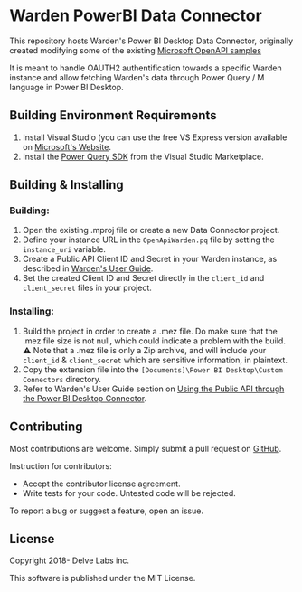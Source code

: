 # Warden PowerBI Data Connector

This repository hosts Warden's Power BI Desktop Data Connector, originally created modifying some of the existing [Microsoft OpenAPI samples](https://github.com/Microsoft/DataConnectors)

It is meant to handle OAUTH2 authentification towards a specific Warden instance and allow fetching Warden's data through Power Query / M language in Power BI Desktop.

## Building Environment Requirements

1. Install Visual Studio (you can use the free VS Express version available on [Microsoft's Website](https://visualstudio.microsoft.com/vs/express/).
2. Install the [Power Query SDK](https://aka.ms/powerquerysdk) from the Visual Studio Marketplace.

## Building & Installing

### Building:
1. Open the existing .mproj file or create a new Data Connector project.
2. Define your instance URL in the `OpenApiWarden.pq` file by setting the `instance_uri` variable.
3. Create a Public API Client ID and Secret in your Warden instance, as described in [Warden's User Guide](https://delvelabs.atlassian.net/servicedesk/customer/kb/view/586153985).
4. Set the created Client ID and Secret directly in the `client_id` and `client_secret` files in your project.

### Installing:
1. Build the project in order to create a .mez file. Do make sure that the .mez file size is not null, which could indicate a problem with the build. :warning: Note that a .mez file is only a Zip archive, and will include your `client_id` & `client_secret` which are sensitive information, in plaintext.
2. Copy the extension file into the `[Documents]\Power BI Desktop\Custom Connectors` directory.
3. Refer to Warden's User Guide section on [Using the Public API through the Power BI Desktop Connector](https://delvelabs.atlassian.net/servicedesk/customer/kb/view/586154013).

## Contributing

Most contributions are welcome. Simply submit a pull request on [GitHub](https://github.com/delvelabs/tachyon/).

Instruction for contributors:
* Accept the contributor license agreement.
* Write tests for your code. Untested code will be rejected.

To report a bug or suggest a feature, open an issue.

## License

Copyright 2018- Delve Labs inc.

This software is published under the MIT License.
